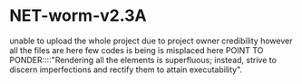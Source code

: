 # NET-worm-v2.3A
unable to upload the whole project due to project owner credibility however all the files are here few codes is being is misplaced here POINT TO PONDER::::"Rendering all the elements is superfluous; instead, strive to discern imperfections and rectify them to attain executability".
